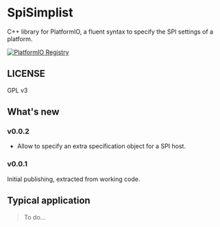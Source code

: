 # SpiSimplist
C++ library for PlatformIO, a fluent syntax to specify the SPI settings of a platform.

[![PlatformIO Registry](https://badges.registry.platformio.org/packages/sporniket/library/SpiSimplist.svg)](https://registry.platformio.org/libraries/sporniket/SpiSimplist)

## LICENSE

GPL v3

## What's new

### v0.0.2

* Allow to specify an extra specification object for a SPI host.

### v0.0.1

Initial publishing, extracted from working code.


## Typical application

> To do...